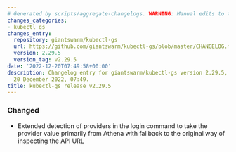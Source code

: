 ```yaml
---
# Generated by scripts/aggregate-changelogs. WARNING: Manual edits to this files will be overwritten.
changes_categories:
- kubectl gs
changes_entry:
  repository: giantswarm/kubectl-gs
  url: https://github.com/giantswarm/kubectl-gs/blob/master/CHANGELOG.md#2295---2022-12-20
  version: 2.29.5
  version_tag: v2.29.5
date: '2022-12-20T07:49:58+00:00'
description: Changelog entry for giantswarm/kubectl-gs version 2.29.5, published on
  20 December 2022, 07:49.
title: kubectl-gs release v2.29.5
---
```


### Changed
- Extended detection of providers in the login command to take the provider value primarily from Athena with fallback to the original way of inspecting the API URL
